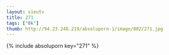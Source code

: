 ```yaml
--- 
layout: sieutv
title: 271
tags: ["0k"]
thumb: http://94.23.248.219/absoluporn-1/image/002/271.jpg
---
```

{% include absoluporn key="271" %} 

